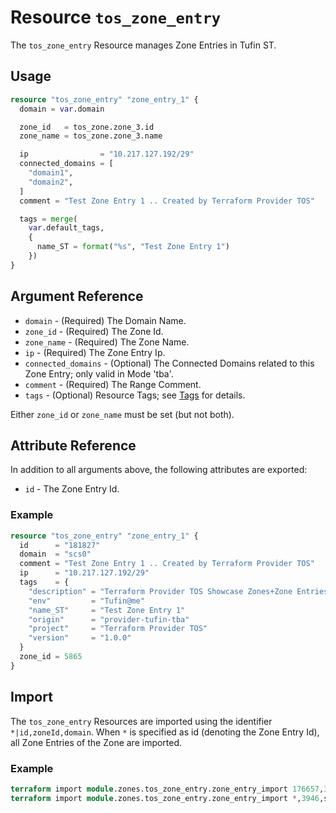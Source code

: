 # Resource `tos_zone_entry`

The `tos_zone_entry` Resource manages Zone Entries in Tufin ST.

## Usage

```terraform
resource "tos_zone_entry" "zone_entry_1" {
  domain = var.domain

  zone_id   = tos_zone.zone_3.id
  zone_name = tos_zone.zone_3.name

  ip                = "10.217.127.192/29"
  connected_domains = [
    "domain1",
    "domain2",
  ]
  comment = "Test Zone Entry 1 .. Created by Terraform Provider TOS"

  tags = merge(
    var.default_tags,
    {
      name_ST = format("%s", "Test Zone Entry 1")
    })
}
```

## Argument Reference

* `domain` - (Required) The Domain Name.
* `zone_id` - (Required) The Zone Id.
* `zone_name` - (Required) The Zone Name.
* `ip` - (Required) The Zone Entry Ip.
* `connected_domains` - (Optional) The Connected Domains related to this Zone Entry; only valid in Mode 'tba'.
* `comment` - (Required) The Range Comment.
* `tags` - (Optional) Resource Tags; see [Tags](tag.md) for details.

Either `zone_id` or `zone_name` must be set (but not both).

## Attribute Reference

In addition to all arguments above, the following attributes are exported:

* `id` - The Zone Entry Id.

### Example

```terraform
resource "tos_zone_entry" "zone_entry_1" {
  id      = "181827"
  domain  = "scs0"
  comment = "Test Zone Entry 1 .. Created by Terraform Provider TOS"
  ip      = "10.217.127.192/29"
  tags    = {
    "description" = "Terraform Provider TOS Showcase Zones+Zone Entries"
    "env"         = "Tufin@me"
    "name_ST"     = "Test Zone Entry 1"
    "origin"      = "provider-tufin-tba"
    "project"     = "Terraform Provider TOS"
    "version"     = "1.0.0"
  }
  zone_id = 5865
}
```

## Import

The `tos_zone_entry` Resources are imported using the identifier `*|id,zoneId,domain`.
When `*` is specified as id (denoting the Zone Entry Id), all Zone Entries of the Zone are imported.

### Example

```terraform
terraform import module.zones.tos_zone_entry.zone_entry_import 176657,3946,scs0
terraform import module.zones.tos_zone_entry.zone_entry_import *,3946,scs0
```
